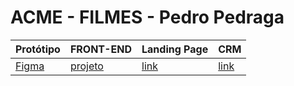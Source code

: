 # ACME - FILMES - Pedro Pedraga

Protótipo | FRONT-END | Landing Page | CRM
----------|-----------|--------------|-----
[Figma][link1] | [projeto][link2] | [link][link3] | [link][link3] 


[link1]: [https://www.figma.com/file/EuecfEkI8BFCzR4eRJIbb6/lima-2022-strange-youtube](https://www.figma.com/file/fCXIeHbD7sOajG9KUdZDuh/FilmesAcme?type=design&node-id=5-127&mode=design&t=6AgLd1eFhqu2mQEf-0)https://www.figma.com/file/fCXIeHbD7sOajG9KUdZDuh/FilmesAcme?type=design&node-id=5-127&mode=design&t=6AgLd1eFhqu2mQEf-0
[link2]: https://github.com/fernandoleonid/strange-2022
[link3]: https://fernandoleonid.github.io/strange-2022/
